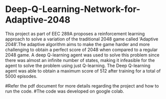 # Deep-Q-Learning-Network-for-Adaptive-2048

This project as part of EEC 289A proposes a reinforcement learning approach to solve a variation of
the traditional 2048 game called ‘Adaptive 2048’.The adaptive algorithm aims to
make the game harder and more challenging to obtain a perfect score of 2048 when
compared to a regular 2048 game. A deep Q-learning agent was used to solve this
problem since there was almost an infinite number of states, making it infeasible
for the agent to solve the problem using just Q-learning. The Deep Q-learning
agent was able to obtain a maximum score of 512 after training for a total of 5000
episodes.

#Refer the pdf document for more details regarding the project and how to run the code.
#The code was developed on google colab.
